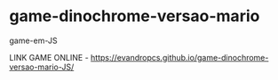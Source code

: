 # game-dinochrome-versao-mario
game-em-JS

LINK GAME ONLINE - https://evandropcs.github.io/game-dinochrome-versao-mario-JS/
